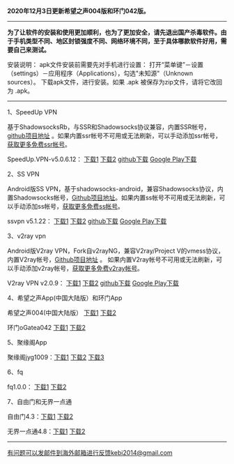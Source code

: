 **2020年12月3日更新希望之声004版和环门042版。**

***

**为了让软件的安装和使用更加顺利，也为了更加安全，请先退出国产杀毒软件。由于手机类型不同、地区封锁强度不同、网络环境不同，至于具体哪款软件好用，需要自己来测试。**

安装说明：
apk文件安装前需要先对手机进行设置： 打开“菜单键”－设置（settings）－应用程序（Applications），勾选"未知源"（Unknown sources）。
下载apk文件，进行安装。如果 .apk 被保存为zip文件，请将它改回为 .apk。

***

1、SpeedUp VPN

基于ShadowsocksRb，与SSR和Shadowsocks协议兼容，内置SSR帐号，[github项目地址](https://github.com/bannedbook/SpeedUp.VPN/releases) 。如果内置ssr帐号不可用或无法刷新，可以手动添加ssr帐号，[获取更多免费ssr帐号](https://github.com/Alvin9999/new-pac/wiki/ss%E5%85%8D%E8%B4%B9%E8%B4%A6%E5%8F%B7)。

SpeedUp.VPN-v5.0.6.12：
[下载1](https://tr51.free4444.xyz/android/SpeedUp.VPN-v5.0.6.12.apk) 
[下载2](https://tr71.free4444.xyz/SpeedUp.VPN-v5.0.6.12.apk) 
[github下载](https://github.com/bannedbook/SpeedUp.VPN/releases/download/v5.0.6.12/SpeedUp.VPN-v5.0.6.12.apk) 
[Google Play下载](https://play.google.com/store/apps/details?id=free.ssr.proxy.SpeedUp.VPN) 

2、SS VPN

Android版SS VPN，基于shadowsocks-android，兼容Shadowsocks协议，内置Shadowsocks帐号，[Github项目地址](https://github.com/bannedbook/ssvpn/releases)。如果内置ss帐号不可用或无法刷新，可以手动添加ss帐号，[获取更多免费ss帐号](https://github.com/Alvin9999/new-pac/wiki/ss%E5%85%8D%E8%B4%B9%E8%B4%A6%E5%8F%B7)。

ssvpn v5.1.22：
[下载1](https://tr51.free4444.xyz/android/ssvpn-v5.1.22.apk) 
[下载2](https://tr71.free4444.xyz/ssvpn-v5.1.22.apk) 
[github下载](https://github.com/bannedbook/ssvpn/releases/download/v5.1.22/android-ssvpn-universal-release.apk) 
[Google Play下载](https://play.google.com/store/apps/details?id=free.shadowsocks.proxy.VPN)


3、v2ray vpn

Android版V2ray VPN，Fork自v2rayNG，兼容V2ray/Project V的vmess协议，内置V2ray帐号，[Github项目地址](https://github.com/bannedbook/v2ray.vpn/releases) 。 如果内置V2ray帐号不可用或无法刷新，可以手动添加v2ray帐号，[获取更多免费v2ray帐号](https://github.com/Alvin9999/new-pac/wiki/v2ray%E5%85%8D%E8%B4%B9%E8%B4%A6%E5%8F%B7)。

V2ray VPN v2.0.9：
[下载1](https://tr51.free4444.xyz/android/v2ray.vpn-v2.0.9.apk) 
[下载2](https://tr71.free4444.xy/v2ray.vpn-v2.0.9.apk) 
[github下载](https://github.com/bannedbook/v2ray.vpn/releases/download/v2.0.9/v2ray.vpn-universal-release.apk) 
[Google Play下载](https://play.google.com/store/apps/details?id=free.shadowsocks.proxy.VPN)


4、希望之声App(中国大陆版）和环门App

希望之声004(中国大陆版）  [下载1](https://tr51.free4444.xyz/oHopea004.apk)   [下载2](https://tr71.free4444.xyz/oHopea004.apk)

环门oGatea042 [下载1](https://tr51.free4444.xyz/ogatea042.apk)  [下载2](https://tr71.free4444.xyz/ogatea042.apk)

5、聚缘阁App

聚缘阁jyg1009：[下载1](https://gitlab.com/juyuange/2/-/raw/master/jyg1009.apk)  [下载2](https://tr51.free4444.xyz/android/jyg1009.apk) 
[下载3](https://tr71.free4444.xyz/jyg1009.apk) 

6、fq

fq1.0.0： [下载1](https://tr51.free4444.xyz/android/fq.apk) 
[下载2](https://tr71.free4444.xyz/fq.apk) 

7、自由门和无界一点通

自由门4.3：[下载1](https://tr51.free4444.xyz/android/fgma43.apk)
[下载2](https://tr71.free4444.xyz/fgma43.apk)

无界一点通4.8：[下载1](https://tr51.free4444.xyz/android/um.apk) 
[下载2](https://tr71.free4444.xyz/um.apk) 


***

有问题可以发邮件到海外邮箱进行反馈kebi2014@gmail.com